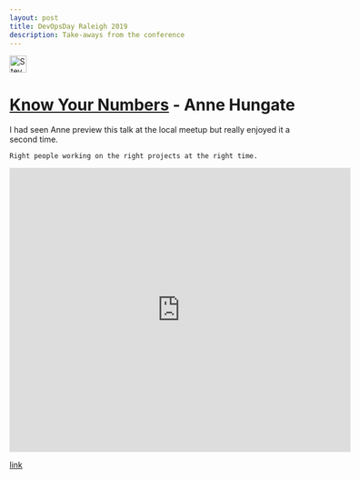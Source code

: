 ```yaml
---
layout: post
title: DevOpsDay Raleigh 2019
description: Take-aways from the conference
---
```



<a href="https://dev.to/stevezieglerva">
  <img src="https://d2fltix0v2e0sb.cloudfront.net/dev-badge.svg" alt="Steve Ziegler's DEV Profile" height="30" width="30">
</a>
	 
	 

# [Know Your Numbers](https://drive.google.com/open?id=18-OFq--aD-4dswf73zuY-ngWGlP5LQib) - Anne Hungate

I had seen Anne preview this talk at the local meetup but really enjoyed it a second time. 

```
Right people working on the right projects at the right time.
```

<iframe src="https://docs.google.com/viewer?url=https://drive.google.com/open?id=18-OFq--aD-4dswf73zuY-ngWGlP5LQib&embedded=true" style="width:600px; height:500px;" frameborder="0"></iframe>

[link](https://drive.google.com/open?id=18-OFq--aD-4dswf73zuY-ngWGlP5LQib)

